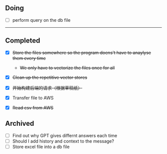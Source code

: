 ## Doing
- [ ] perform query on the db file

---
## Completed
- [x] ~~Store the files somewhere so the program doens't have to anaylyse them every time~~
  - ~~We only have to vectorize the files once for all~~
- [x] ~~Clean up the repetitive vector stores~~
- [x] ~~开始构建后端的请求（根据草稿纸）~~
- [x] Transfer file to AWS 
- [x] ~~Read csv from AWS~~


## Archived
- [ ] Find out why GPT gives differnt answers each time
- [ ] Should I add history and context to the message?
- [ ] Store excel file into a db file